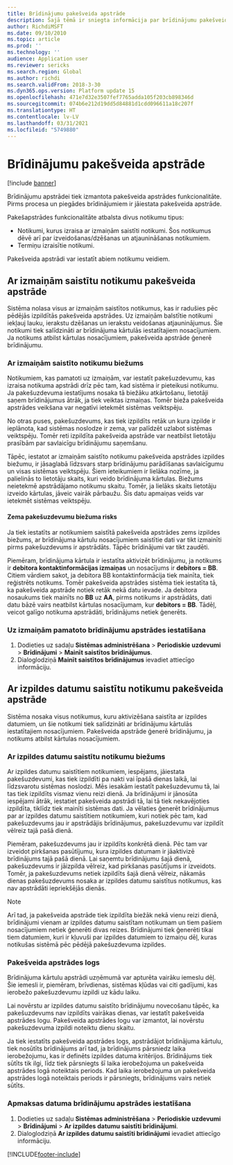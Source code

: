 ```yaml
---
title: Brīdinājumu pakešveida apstrāde
description: Šajā tēmā ir sniegta informācija par brīdinājumu pakešveida apstrādi.
author: RichdiMSFT
ms.date: 09/10/2010
ms.topic: article
ms.prod: ''
ms.technology: ''
audience: Application user
ms.reviewer: sericks
ms.search.region: Global
ms.author: richdi
ms.search.validFrom: 2018-3-30
ms.dyn365.ops.version: Platform update 15
ms.openlocfilehash: 471e7d32e3507fef7765adda105f203cb898346d
ms.sourcegitcommit: 074b6e212d19dd5d84881d1cdd096611a18c207f
ms.translationtype: HT
ms.contentlocale: lv-LV
ms.lasthandoff: 03/31/2021
ms.locfileid: "5749880"
---
```

# <a name="batch-processing-of-alerts"></a>Brīdinājumu pakešveida apstrāde

[!include [banner](../includes/banner.md)]

Brīdinājumu apstrādei tiek izmantota pakešveida apstrādes funkcionalitāte. Pirms procesa un piegādes brīdinājumiem ir jāiestata pakešveida apstrāde.

Pakešapstrādes funkcionalitāte atbalsta divus notikumu tipus:

- Notikumi, kurus izraisa ar izmaiņām saistīti notikumi. Šos notikumus dēvē arī par izveidošanas/dzēšanas un atjaunināšanas notikumiem.
- Termiņu izraisītie notikumi.

Pakešveida apstrādi var iestatīt abiem notikumu veidiem.

## <a name="batch-processing-for-change-based-events"></a>Ar izmaiņām saistītu notikumu pakešveida apstrāde

Sistēma nolasa visus ar izmaiņām saistītos notikumus, kas ir radušies pēc pēdējās izpildītās pakešveida apstrādes. Uz izmaiņām balstītie notikumi iekļauj lauku, ierakstu dzēšanas un ierakstu veidošanas atjauninājumus. Šie notikumi tiek salīdzināti ar brīdinājuma kārtulās iestatītajiem nosacījumiem. Ja notikums atbilst kārtulas nosacījumiem, pakešveida apstrāde ģenerē brīdinājumu.

### <a name="frequency-for-change-based-events"></a>Ar izmaiņām saistīto notikumu biežums

Notikumiem, kas pamatoti uz izmaiņām, var iestatīt pakešuzdevumu, kas izraisa notikuma apstrādi drīz pēc tam, kad sistēma ir pieteikusi notikumu. Ja pakešuzdevuma iestatījums nosaka tā biežāku atkārtošanu, lietotāji saņem brīdinājumus ātrāk, ja tiek veiktas izmaiņas. Tomēr bieža pakešveida apstrādes veikšana var negatīvi ietekmēt sistēmas veiktspēju.

No otras puses, pakešuzdevums, kas tiek izpildīts retāk un kura izpilde ir ieplānota, kad sistēmas noslodze ir zema, var palīdzēt uzlabot sistēmas veiktspēju. Tomēr reti izpildīta pakešveida apstrāde var neatbilst lietotāju prasībām par savlaicīgu brīdinājumu saņemšanu.

Tāpēc, iestatot ar izmaiņām saistīto notikumu pakešveida apstrādes izpildes biežumu, ir jāsaglabā līdzsvars starp brīdinājumu parādīšanas savlaicīgumu un visas sistēmas veiktspēju. Šiem ieteikumiem ir lielāka nozīme, ja palielinās to lietotāju skaits, kuri veido brīdinājuma kārtulas. Biežums neietekmē apstrādājamo notikumu skaitu. Tomēr, ja lielāks skaits lietotāju izveido kārtulas, jāveic vairāk pārbaužu. Šis datu apmaiņas veids var ietekmēt sistēmas veiktspēju.

#### <a name="the-risks-of-low-batch-frequency"></a>Zema pakešuzdevumu biežuma risks

Ja tiek iestatīts ar notikumiem saistītā pakešveida apstrādes zems izpildes biežums, ar brīdinājuma kārtulu nosacījumiem saistītie dati var tikt izmainīti pirms pakešuzdevums ir apstrādāts. Tāpēc brīdinājumi var tikt zaudēti.

Piemēram, brīdinājuma kārtula ir iestatīta aktivizēt brīdinājumu, ja notikums ir **debitora kontaktinformācijas izmaiņas** un nosacījums ir **debitors = BB**. Citiem vārdiem sakot, ja debitora BB kontaktinformācija tiek mainīta, tiek reģistrēts notikums. Tomēr pakešveida apstrādes sistēma tiek iestatīta tā, ka pakešveida apstrāde notiek retāk nekā datu ievade. Ja debitora nosaukums tiek mainīts no **BB** uz **AA**, pirms notikums ir apstrādāts, dati datu bāzē vairs neatbilst kārtulas nosacījumam, kur **debitors = BB**. Tādēļ, veicot galīgo notikuma apstrādāti, brīdinājums netiek ģenerēts.

### <a name="set-up-processing-for-change-based-alerts"></a>Uz izmaiņām pamatoto brīdinājumu apstrādes iestatīšana

1. Dodieties uz sadaļu **Sistēmas administrēšana** &gt; **Periodiskie uzdevumi** &gt; **Brīdinājumi** &gt; **Mainīt saistītos brīdinājumus**.
2. Dialoglodziņā **Mainīt saistītos brīdinājumus** ievadiet attiecīgo informāciju.

## <a name="batch-processing-for-due-date-events"></a>Ar izpildes datumu saistītu notikumu pakešveida apstrāde

Sistēma nosaka visus notikumus, kuru aktivizēšana saistīta ar izpildes datumiem, un šie notikumi tiek salīdzināti ar brīdinājumu kārtulās iestatītajiem nosacījumiem. Pakešveida apstrāde ģenerē brīdinājumu, ja notikums atbilst kārtulas nosacījumiem.

### <a name="frequency-for-due-date-events"></a>Ar izpildes datumu saistītu notikumu biežums

Ar izpildes datumu saistītiem notikumiem, iespējams, jāiestata pakešuzdevumi, kas tiek izpildīti pa nakti vai īpašā dienas laikā, lai līdzsvarotu sistēmas noslodzi. Mēs iesakām iestatīt pakešuzdevumu tā, lai tas tiek izpildīts vismaz vienu reizi dienā. Ja brīdinājumi ir jānosūta iespējami ātrāk, iestatiet pakešveida apstrādi tā, lai tā tiek nekavējoties izpildīta, tiklīdz tiek mainīti sistēmas dati. Ja vēlaties ģenerēt brīdinājumus par ar izpildes datumu saistītiem notikumiem, kuri notiek pēc tam, kad pakešuzdevums jau ir apstrādājis brīdinājumus, pakešuzdevumu var izpildīt vēlreiz tajā pašā dienā.

Piemēram, pakešuzdevums jau ir izpildīts konkrētā dienā. Pēc tam var izveidot pirkšanas pasūtījumu, kura izpildes datumam ir jāaktivizē brīdinājums tajā pašā dienā. Lai saņemtu brīdinājumu šajā dienā, pakešuzdevums ir jāizpilda vēlreiz, kad pirkšanas pasūtījums ir izveidots. Tomēr, ja pakešuzdevums netiek izpildīts šajā dienā vēlreiz, nākamās dienas pakešuzdevums nosaka ar izpildes datumu saistītus notikumus, kas nav apstrādāti iepriekšējās dienās.

> [!NOTE]
> Arī tad, ja pakešveida apstrāde tiek izpildīta biežāk nekā vienu reizi dienā, brīdinājumi vienam ar izpildes datumu saistītam notikumam un tiem pašiem nosacījumiem netiek ģenerēti divas reizes. Brīdinājumi tiek ģenerēti tikai tiem datumiem, kuri ir kļuvuši par izpildes datumiem to izmaiņu dēļ, kuras notikušas sistēmā pēc pēdējā pakešuzdevuma izpildes.

### <a name="batch-processing-window"></a>Pakešveida apstrādes logs

Brīdinājuma kārtulu apstrādi uzņēmumā var apturēta vairāku iemeslu dēļ. Šie iemesli ir, piemēram, brīvdienas, sistēmas kļūdas vai citi gadījumi, kas ierobežo pakešuzdevumu izpildi uz kādu laiku.

Lai novērstu ar izpildes datumu saistīto brīdinājumu novecošanu tāpēc, ka pakešuzdevums nav izpildīts vairākas dienas, var iestatīt pakešveida apstrādes logu. Pakešveida apstrādes logu var izmantot, lai novērstu pakešuzdevuma izpildi noteiktu dienu skaitu.

Ja tiek iestatīts pakešveida apstrādes logs, apstrādājot brīdinājuma kārtulu, tiek nosūtīts brīdinājums arī tad, ja brīdinājums pārsniedz laika ierobežojumu, kas ir definēts izpildes datuma kritērijos. Brīdinājums tiek sūtīts tik ilgi, līdz tiek pārsniegts šī laika ierobežojuma un pakešveida apstrādes logā noteiktais periods. Kad laika ierobežojuma un pakešveida apstrādes logā noteiktais periods ir pārsniegts, brīdinājums vairs netiek sūtīts.

### <a name="set-up-processing-for-due-date-alerts"></a>Apmaksas datuma brīdinājumu apstrādes iestatīšana

1. Dodieties uz sadaļu **Sistēmas administrēšana** &gt; **Periodiskie uzdevumi** &gt; **Brīdinājumi** &gt; **Ar izpildes datumu saistīti brīdinājumi**.
2. Dialoglodziņā **Ar izpildes datumu saistīti brīdinājumi** ievadiet attiecīgo informāciju.


[!INCLUDE[footer-include](../../../includes/footer-banner.md)]